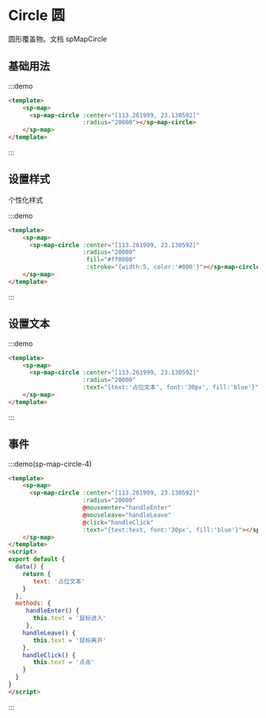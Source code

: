 # Circle 圆

圆形覆盖物。文档<api-link href="map/sp-map-circle"> spMapCircle</api-link>

## 基础用法

:::demo
```html
<template>
    <sp-map>  
      <sp-map-circle :center="[113.261999, 23.130592]" 
                     :radius="20000"></sp-map-circle>
    </sp-map>
</template>
```
:::

## 设置样式

个性化样式

:::demo
```html
<template>
    <sp-map>  
      <sp-map-circle :center="[113.261999, 23.130592]" 
                     :radius="20000"
                      fill="#ff0000"
                      :stroke="{width:5, color:'#000'}"></sp-map-circle>
    </sp-map>
</template>
```
:::

## 设置文本

:::demo
```html
<template>
    <sp-map>  
      <sp-map-circle :center="[113.261999, 23.130592]" 
                     :radius="20000"
                     :text="{text:'占位文本', font:'30px', fill:'blue'}"></sp-map-circle>
    </sp-map>
</template>
```
:::

## 事件

:::demo(sp-map-circle-4)
```html
<template>
    <sp-map>  
      <sp-map-circle :center="[113.261999, 23.130592]" 
                     :radius="20000"
                     @mouseenter="handleEnter"
                     @mouseleave="handleLeave"
                     @click="handleClick"
                     :text="{text:text, font:'30px', fill:'blue'}"></sp-map-circle>
    </sp-map>
</template>
<script>
export default {
  data() {
    return {
       text: '占位文本'
    }
  },
  methods: {
     handleEnter() {
       this.text = '鼠标进入'
     },
    handleLeave() {
       this.text = '鼠标离开'
    },
    handleClick() {
       this.text = '点击'
    }
  }
}
</script>
```
:::


